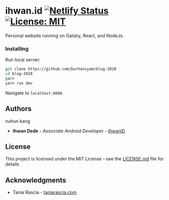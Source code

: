 # ihwan.id [![Netlify Status](https://api.netlify.com/api/v1/badges/5d79476b-012c-49b9-a2d9-f20c56855bd6/deploy-status)](https://app.netlify.com/sites/ihwan/deploys) [![License: MIT](https://img.shields.io/badge/License-MIT-blue.svg)](https://opensource.org/licenses/MIT)

Personal website running on Gatsby, React, and NodeJs.

### Installing

Run local server:

```bash
git clone https://github.com/burhansyam/blog-2020
cd blog-2020
yarn
yarn run dev
```

Navigate to `localhost:8000`.

## Authors
nuhun kang 

* **Ihwan Dede** - *Associate Android Developer* - [IhwanID](https://ihwan.id)

## License

This project is licensed under the MIT License - see the [LICENSE.md](LICENSE.md) file for details

## Acknowledgments

- Tania Rascia - [taniarascia.com](https://github.com/taniarascia/taniarascia.com/)
